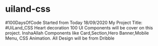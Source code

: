 # uiland-css
#100DaysOfCode Started from Today 18/09/2020
My Project Title: #UiLand_CSS Heart decoration
100 UI Components will be cover on this project. InshaAllah
Components like Card,Section,Hero Banner,Mobile Menu, CSS Animation. All Design will be from Dribble
 
